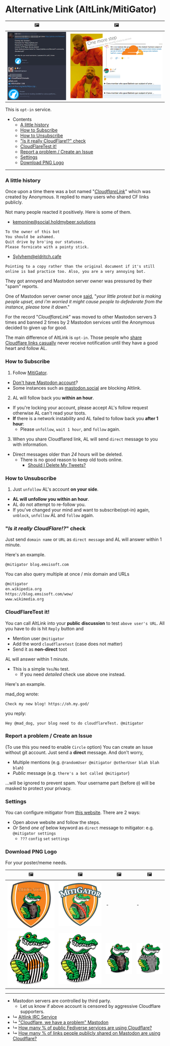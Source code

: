 # Alternative Link (AltLink/MitiGator)


| 🖼 | 🖼 |
| -- | -- |
| ![](../image/altlink_sample.jpg) | ![](../image/altlink_suggest.jpg) |


This is `opt-in` service.


- Contents
  - [A little history](service.altlink.md#a-little-history)
  - [How to Subscribe](service.altlink.md#how-to-subscribe)
  - [How to Unsubscribe](service.altlink.md#how-to-unsubscribe)
  - ["Is it really CloudFlare!?" check](service.altlink.md#_is-it-really-cloudflare-_-check)
  - [CloudFlareTest it!](service.altlink.md#cloudflaretest-it)
  - [Report a problem / Create an Issue](service.altlink.md#report-a-problem-create-an-issue)
  - [Settings](service.altlink.md#settings)
  - [Download PNG Logo](service.altlink.md#download-png-logo)


----

### A little history

Once upon a time there was a bot named "_[CloudflareLink](https://social.privacytools.io/@cloudflarelink/with_replies)_" which was created by Anonymous.
It replied to many users who shared CF links publicly.

Not many people reacted it positively. Here is some of them.

- kemonine@social.holdmybeer.solutions
```
To the owner of this bot
You should be ashamed.
Quit drive by bro'ing our statuses.
Please fornicate with a pointy stick.
```

- Sylvhem@eldritch.cafe
```
Pointing to a copy rather than the original document if it's still online is bad practice too. Also, you are a very annoying bot.
```

They got annoyed and Mastodon server owner was pressured by their "spam" reports.

One of Mastodon server owner once [said](../tool/mastodonwch#some-public-reaction), "_your little protest bot is making people upset, and i'm worried it might cause people to defederate from the instance, please tone it down_."

For the record "_CloudflareLink_" was moved to other Mastodon servers 3 times and banned 2 times by 2 Mastodon services until the Anonymous decided to given up for good.

The main difference of AltLink is `opt-in`.
Those people who [share Cloudflare links casually](cloudflared/shared_mastodon.md) never receive notification until they have a good heart and follow AL.



### How to Subscribe

1. Follow [MitiGator](https://101010.pl/@MitiGator).
  - [Don't have Mastodon account](https://101010.pl/invite/sQ7dpmbg)?
  - Some instances such as [mastodon.social](https://github.com/mastodon/mastodon/issues/16480) are blocking Altlink.

2. AL will follow back you **within an hour**.
  - If you're locking your account, please accept AL's follow request otherwise AL can't read your toots.
  - **If** there is a network instability and AL failed to follow back you **after 1 hour**:
    - Please `unfollow`, `wait 1 hour`, and `follow` again.

3. When you share Cloudflared link, AL will send `direct` message to you with information.
  - Direct messages older than *24* hours will be deleted.
    - There is no good reason to keep old toots online.
      - [Should I Delete My Tweets?](https://www.wired.com/story/the-know-it-alls-should-i-delete-my-tweets/)


### How to Unsubscribe

1. Just `unfollow` AL's account **on your side**.
  - **AL will unfollow you within an hour**.
  - AL do not attempt to re-follow you.
  - If you've changed your mind and want to subscribe(opt-in) again, `unblock`, `unfollow` AL and `follow` again.


### "_Is it really CloudFlare!?_" check

Just send `domain name` or `URL` as `direct message` and AL will answer within 1 minute.

Here's an example.

```
@mitigator blog.emsisoft.com
```

You can also query multiple at once / mix domain and URLs

```
@mitigator
en.wikipedia.org
https://blog.emsisoft.com/wow/
www.wikimedia.org
```


### CloudFlareTest it!

You can call AltLink into your **public** **discussion** to test `above user's URL`. 
All you have to do is hit `Reply` button and 
- Mention user `@mitigator`
- Add the word `cloudflaretest` (case does not matter)
- Send it as **non-direct** toot

AL will answer within 1 minute.

- This is a simple `Yes`/`No` test.
  - If you need _detailed_ check use above one instead.


Here's an example.

mad_dog wrote:
```
Check my new blog! https://oh.my.god/
```
you reply:
```
Hey @mad_dog, your blog need to do cloudflareTest. @mitigator
```


### Report a problem / Create an Issue

(To use this you need to enable `Circle` option)
You can create an Issue without git account. Just send a **direct** message.
And don't worry,

- Multiple mentions (e.g. `@randomUser @mitigator @otherUser blah blah blah`)
- _Public_ message (e.g. `there's a bot called @mitigator`)

...will be ignored to prevent spam.
Your username part (before `@`) will be masked to protect your privacy.


### Settings

You can configure mitigator from [this website](https://mitigator.crimeflare.eu.org/).
There are 2 ways:
- Open above website and follow the steps.
- _Or_ Send _one of_ below keyword as `direct` message to mitigator: e.g. `@mitigator settings`
  - `???`  `config`  `set`  `settings`


### Download PNG Logo

For your poster/meme needs.

| 🖼 | 🖼 | 🖼 | 🖼 |
| -- | -- | -- | -- |
| ![](../image/mitigator.png) | ![](../image/mitigatorB.png) | - | - |
| ![](../image/mitigatorC01.png) | ![](../image/mitigatorC02.png) | ![](../image/mitigatorC03.png) | ![](../image/mitigatorC04.png) |



---

- Mastodon servers are controlled by third party.
  - Let us know if above account is censored by aggressive Cloudflare supporters.
- ↳ [Altlink IRC Service](service.altlink_irc.md)
- ↳ ["Cloudflare, we have a problem" Mastodon](people.mastodon.md)
- ↳ [How many % of public Fediverse services are using Cloudflare?](cloudflared/fediverse.md)
- ↳ [How many % of links people publicly shared on Mastodon are using Cloudflare?](cloudflared/shared_mastodon.md)

<a rel="me" href="https://101010.pl/@MitiGator"></a>
